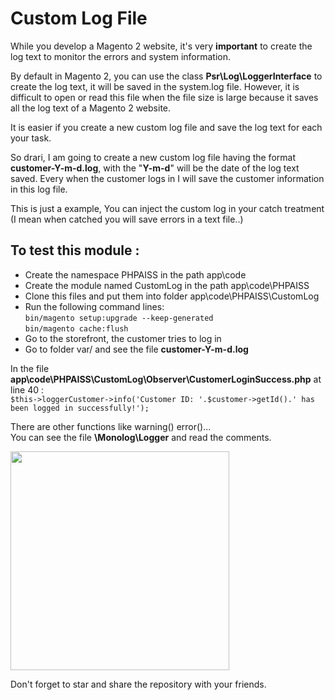 
# Custom Log File  
While you develop a Magento 2 website, it's very **important** to create the log text to monitor the errors and system information.  
  
By default in Magento 2, you can use the class **Psr\Log\LoggerInterface** to create the log text, it will be saved in the system.log file. However, it is difficult to open or read this file when the file size is large because it saves all the log text of a Magento 2 website.  
  
It is easier if you create a new custom log file and save the log text for each your task.  
  
So drari, I am going to create a new custom log file having the format **customer-Y-m-d.log**, with the "**Y-m-d**" will be the date of the log text saved. Every when the customer logs in I will save the customer information in this log file.  
  
This is just a example, You can inject the custom log in your catch treatment (I mean when catched you will save errors in a text file..)  
  
## To test this module :  
- Create the namespace PHPAISS in the path app\code  
- Create the module named CustomLog in the path app\code\PHPAISS  
- Clone this files and put them into folder app\code\PHPAISS\CustomLog  
- Run the following command lines:    
  ``bin/magento setup:upgrade --keep-generated``    
  ``bin/magento cache:flush``
- Go to the storefront, the customer tries to log in
- Go to folder var/ and see the file **customer-Y-m-d.log**

In the file **app\code\PHPAISS\CustomLog\Observer\CustomerLoginSuccess.php** at line 40 :     
``
$this->loggerCustomer->info('Customer ID: '.$customer->getId().' has been logged in successfully!');
``

There are other functions like warning() error()...     
You can see the file **\Monolog\Logger** and read the comments.

<img src="https://support.shopgate.com/hc/en-us/article_attachments/213767307/magento-logo.png" width="350"/>

Don't forget to star and share the repository with your friends.
